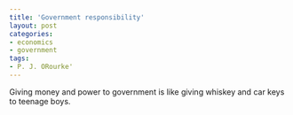 ```yaml
---
title: 'Government responsibility'
layout: post
categories:
- economics
- government
tags:
- P. J. ORourke'
---
```


Giving money and power to government is like giving whiskey and car keys to teenage boys.